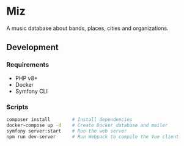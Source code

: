 # Miz

A music database about bands, places, cities and organizations.

## Development

### Requirements

- PHP v8+
- Docker
- Symfony CLI

### Scripts

```bash
composer install        # Install dependencies
docker-compose up -d    # Create Docker database and mailer
symfony server:start    # Run the web server
npm run dev-server      # Run Webpack to compile the Vue client
```
